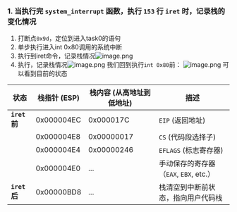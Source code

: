 ### 1. 当执行完 `system_interrupt` 函数，执行 `153` 行 `iret` 时，记录栈的变化情况
1. 打断点`0x9d`，定位到进入task0的语句
2. 单步执行进入int 0x80调用的系统中断
3. 执行到iret命令，记录栈情况![image.png](https://s2.loli.net/2024/11/25/R9OMlden2NKi4VC.png)
4. 执行，记录栈情况![image.png](https://s2.loli.net/2024/11/25/U6HjFpCIlMNvnAu.png)
我们回到执行`int 0x80`前：
![image.png](https://s2.loli.net/2024/11/25/FsQ1D2AUt9WT4k8.png)
可以看到目前的状态


| **状态**      | **栈指针 (ESP)** | **栈内容 (从高地址到低地址)** | **描述**                       |
| ----------- | ------------- | ------------------ | ---------------------------- |
| **`iret`前** | 0x000004EC    | 0x000017C          | `EIP` (返回地址)                 |
|             | 0x000004E8    | 0x00000017         | `CS` (代码段选择子)                |
|             | 0x000004E4    | 0x00000246         | `EFLAGS` (标志寄存器)             |
|             | 0x000004E0    | ...                | 手动保存的寄存器（`EAX`, `EBX`, etc.） |
| **`iret`后** | 0x00000BD8    | ...                | 栈清空到中断前状态，指向用户代码栈            |
